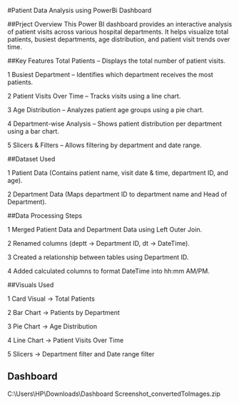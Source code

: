 #Patient Data Analysis using PowerBi Dashboard

##Prject Overview
This Power BI dashboard provides an interactive analysis of patient visits across various hospital departments. It helps visualize total patients, busiest departments, age distribution, and patient visit trends over time.

##Key Features
 Total Patients – Displays the total number of patient visits.
 
  1 Busiest Department – Identifies which department receives the most patients.
  
  2 Patient Visits Over Time – Tracks visits using a line chart.
  
  3 Age Distribution – Analyzes patient age groups using a pie chart.
  
  4 Department-wise Analysis – Shows patient distribution per department using a bar chart.
  
  5 Slicers & Filters – Allows filtering by department and date range.

##Dataset Used

1 Patient Data (Contains patient name, visit date & time, department ID, and age).

2 Department Data (Maps department ID to department name and Head of Department).

##Data Processing Steps

1 Merged Patient Data and Department Data using Left Outer Join.

2 Renamed columns (deptt → Department ID, dt → DateTime).

3 Created a relationship between tables using Department ID.

4 Added calculated columns to format DateTime into hh:mm AM/PM.

##Visuals Used

1 Card Visual → Total Patients

2 Bar Chart → Patients by Department

3 Pie Chart → Age Distribution

4 Line Chart → Patient Visits Over Time

5 Slicers → Department filter and Date range filter

## Dashboard 

C:\Users\HP\Downloads\Dashboard Screenshot_convertedToImages.zip


